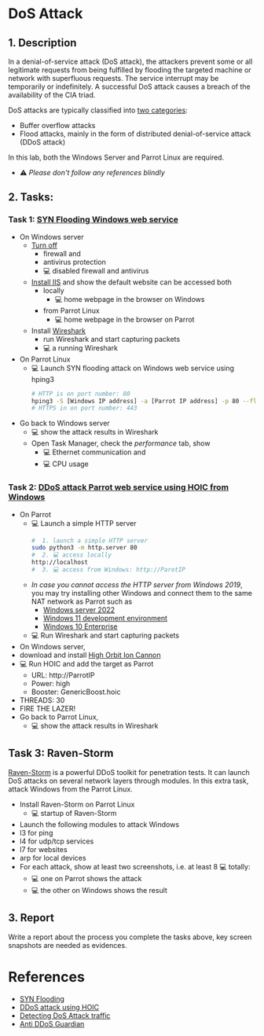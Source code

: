 # DoS Attack

## 1. Description
In a denial-of-service attack (DoS attack), the attackers prevent some or all legitimate requests from being fulfilled by flooding the targeted machine or network with superfluous requests. The service interrupt may be temporarily or indefinitely. A successful DoS attack causes a breach of the availability of the CIA triad.

DoS attacks are typically classified into [two categories](https://github.com/Samsar4/Ethical-Hacking-Labs/blob/master/9-Denial-of-Service/0-Introduction.md):
- Buffer overflow attacks
- Flood attacks, mainly in the form of distributed denial-of-service attack (DDoS attack)

In this lab, both the Windows Server and Parrot Linux are required.

- ⚠️ *Please don't follow any references blindly*


## 2. Tasks: 
###  Task 1: [SYN Flooding Windows web service](https://github.com/Samsar4/Ethical-Hacking-Labs/blob/master/9-Denial-of-Service/1-SYN-Flooding.md)
- On Windows server
  - [Turn off](https://samsclass.info/123/proj10/123p2win.htm) 
    -  firewall and 
    -  antivirus protection
    -  💻 disabled firewall and antivirus
  - [Install IIS](https://computingforgeeks.com/install-and-configure-iis-web-server-on-windows-server/) and show the default website can be accessed both 
    -  locally 
       -  💻 home webpage in the browser on Windows
    -  from Parrot Linux
       -  💻 home webpage in the browser on Parrot
  - Install [Wireshark](https://www.wireshark.org/)
    -  run Wireshark and start capturing packets
    -  💻 a running Wireshark
- On Parrot Linux
  - 💻 Launch SYN flooding attack on Windows web service using hping3
     ```bash
     # HTTP is on port number: 80
     hping3 -S [Windows IP address] -a [Parrot IP address] -p 80 --flood
     # HTTPS in on port number: 443
     ```
- Go back to Windows server
  - 💻 show the attack results in Wireshark
  - Open Task Manager, check the *performance* tab, show 
    - 💻 Ethernet communication and
    - 💻 CPU usage

###  Task 2: [DDoS attack Parrot web service using HOIC from Windows](https://github.com/Samsar4/Ethical-Hacking-Labs/blob/master/9-Denial-of-Service/2-DDoS-using-HOIC.md)
- On Parrot 
  - 💻 Launch a simple HTTP server
    ```bash
    #  1. launch a simple HTTP server
    sudo python3 -m http.server 80
    #  2. 💻 access locally
    http://localhost
    #  3. 💻 access from Windows: http://ParotIP
    ```
  - *In case you cannot access the HTTP server from Windows 2019*, you may try installing other Windows and connect them to the same NAT network as Parrot such as
    - [Windows server 2022](https://www.microsoft.com/en-us/evalcenter/evaluate-windows-server-2022)
    - [Windows 11 development environment](https://developer.microsoft.com/en-us/windows/downloads/virtual-machines/)
    - [Windows 10 Enterprise](https://www.microsoft.com/en-us/evalcenter/download-windows-10-enterprise)    
  -  💻 Run Wireshark and start capturing packets
-  On Windows server, 
  - download and install [High Orbit Ion Cannon](https://en.wikipedia.org/wiki/High_Orbit_Ion_Cannon) 
  - 💻 Run HOIC and add the target as Parrot
    - URL: http://ParrotIP
    - Power: high
    - Booster: GenericBoost.hoic
  - THREADS: 30
  - FIRE THE LAZER!
- Go back to Parrot Linux,
  - 💻 show the attack results in Wireshark

## Task 3: Raven-Storm
[Raven-Storm](https://github.com/Tmpertor/Raven-Storm) is a powerful DDoS toolkit for penetration tests. It can launch DoS attacks on several network layers through modules. In this extra task, attack Windows from the Parrot Linux.
-  Install Raven-Storm on Parrot Linux
   -  💻 startup of Raven-Storm
-  Launch the following modules to attack Windows
  - l3 for ping
  - l4 for udp/tcp services
  - l7 for websites
  - arp for local devices
- For each attack, show at least two screenshots, i.e. at least 8 💻 totally:
  - 💻 one on Parrot shows the attack
  - 💻 the other on Windows shows the result 


## 3. Report
Write a report about the process you complete the tasks above, key screen snapshots are needed as evidences.

# References
- [SYN Flooding](https://github.com/Samsar4/Ethical-Hacking-Labs/blob/master/9-Denial-of-Service/1-SYN-Flooding.md)
- [DDoS attack using HOIC](https://github.com/Samsar4/Ethical-Hacking-Labs/blob/master/9-Denial-of-Service/2-DDoS-using-HOIC.md)
- [Detecting DoS Attack traffic](https://github.com/Samsar4/Ethical-Hacking-Labs/blob/master/9-Denial-of-Service/3-Detecting-DoS-Traffic.md)
- [Anti DDoS Guardian](https://www.anti-ddos.net/)